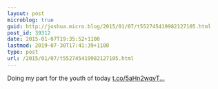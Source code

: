 ```yaml
---
layout: post
microblog: true
guid: http://joshua.micro.blog/2015/01/07/t552745419982127105.html
post_id: 39312
date: 2015-01-07T19:35:52+1100
lastmod: 2019-07-30T17:41:39+1100
type: post
url: /2015/01/07/t552745419982127105.html
---
```

Doing my part for the youth of today [t.co/5aHn2wqyT...](http://t.co/5aHn2wqyT1)
